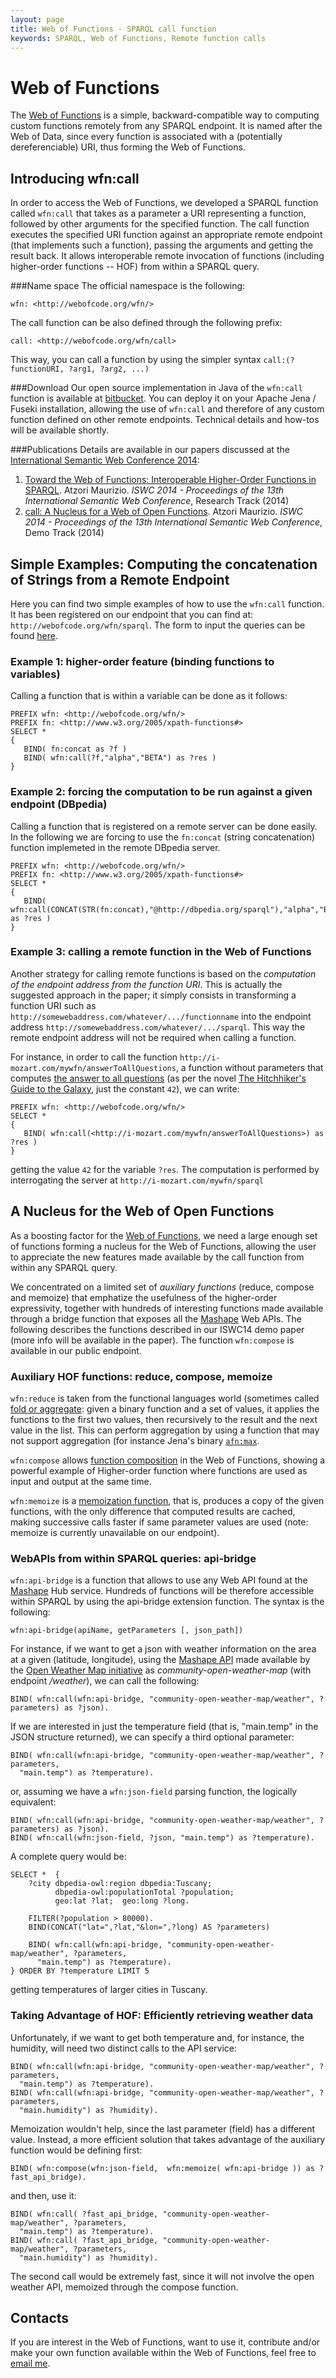 ```yaml
---
layout: page
title: Web of Functions - SPARQL call function
keywords: SPARQL, Web of Functions, Remote function calls
---
```


Web of Functions
================
The [Web of Functions](http://webofcode.org/wfn/) is a simple, backward-compatible way to computing custom functions remotely from any SPARQL endpoint. It is named after the Web of Data, since every function is associated with a (potentially dereferenciable) URI, thus forming the Web of Functions.

Introducing wfn:call
-------------------------------
In order to access the Web of Functions, we developed a SPARQL function called `wfn:call` that takes as a parameter a URI representing a function, followed by other arguments for the specified function.
The call function executes the specified URI function against an appropriate remote endpoint (that implements such a function), passing the arguments and getting the result back.
It allows interoperable remote invocation of functions (including higher-order functions -- HOF) from within a SPARQL query.


###Name space 
The official namespace is the following:

    wfn: <http://webofcode.org/wfn/>

The call function can be also defined through the following prefix:

    call: <http://webofcode.org/wfn/call>

This way, you can call a function by using the simpler syntax `call:(?functionURI, ?arg1, ?arg2, ...)`

    
###Download
Our open source implementation in Java of the `wfn:call` function is available at [bitbucket](https://bitbucket.org/atzori/callsparql/).
You can deploy it on your Apache Jena / Fuseki installation, allowing the use of `wfn:call` and therefore of any custom function defined on other remote endpoints.
Technical details and how-tos will be available shortly.

###Publications
Details are available in our papers discussed at the [International Semantic Web Conference 2014](http://iswc2014.semanticweb.org/):

 1. [Toward the Web of Functions: Interoperable Higher-Order Functions in SPARQL](http://dx.doi.org/10.1007/978-3-319-11915-1_26). Atzori Maurizio. _ISWC 2014 - Proceedings of the 13th International Semantic Web Conference_, Research Track (2014)
 1. [call: A Nucleus for a Web of Open Functions](http://ceur-ws.org/Vol-1272/paper_13.pdf). Atzori Maurizio. _ISWC 2014 - Proceedings of the 13th International Semantic Web Conference_, Demo Track (2014)



Simple Examples: Computing the concatenation of Strings from a Remote Endpoint
----------
Here you can find two simple examples of how to use the `wfn:call` function. It has been registered on our endpoint that you can find at: `http://webofcode.org/wfn/sparql`. The form to input the queries can be found [here](http://webofcode.org/wfn/sparql.html).


### Example 1: higher-order feature (binding functions to variables) 
Calling a function that is within a variable can be done as it follows:

    PREFIX wfn: <http://webofcode.org/wfn/>
    PREFIX fn: <http://www.w3.org/2005/xpath-functions#>
    SELECT *
    {
       BIND( fn:concat as ?f )
       BIND( wfn:call(?f,"alpha","BETA") as ?res )
    } 


### Example 2: forcing the computation to be run against a given endpoint (DBpedia)
Calling a function that is registered on a remote server can be done easily. In the following we are forcing to use the `fn:concat` (string concatenation) function implemeted in the remote DBpedia server.

    PREFIX wfn: <http://webofcode.org/wfn/>
    PREFIX fn: <http://www.w3.org/2005/xpath-functions#>
    SELECT *
    {
       BIND( wfn:call(CONCAT(STR(fn:concat),"@http://dbpedia.org/sparql"),"alpha","BETA") as ?res )
    } 

### Example 3: calling a remote function in the Web of Functions
Another strategy for calling remote functions is based on the *computation of the endpoint address from the function URI*.
This is actually the suggested approach in the paper; it simply consists in transforming a function URI such as `http://somewebaddress.com/whatever/.../functionname` into the endpoint address `http://somewebaddress.com/whatever/.../sparql`. This way the remote endpoint address will not be required when calling a function.

For instance, in order to call the function `http://i-mozart.com/mywfn/answerToAllQuestions`, a function without parameters that computes [the answer to all questions](http://en.wikipedia.org/wiki/Phrases_from_The_Hitchhiker%27s_Guide_to_the_Galaxy#Answer_to_the_Ultimate_Question_of_Life.2C_the_Universe.2C_and_Everything_.2842.29) (as per the novel [The Hitchhiker's Guide to the Galaxy](http://en.wikipedia.org/wiki/The_Hitchhiker's_Guide_to_the_Galaxy), just the constant `42`), we can write:

    PREFIX wfn: <http://webofcode.org/wfn/>
    SELECT *
    {
       BIND( wfn:call(<http://i-mozart.com/mywfn/answerToAllQuestions>) as ?res )
    } 

getting the value `42` for the variable `?res`. The computation is performed by interrogating the server at `http://i-mozart.com/mywfn/sparql`

A Nucleus for the Web of Open Functions
----------
As a boosting factor for the [Web of Functions](http://webofcode.org/wfn/), we need a large enough set of functions forming a nucleus for the Web of Functions, allowing the user to appreciate the new features made available by the call function from within any SPARQL query.

We concentrated on a limited set of _auxiliary functions_ (reduce, compose and memoize) that emphatize the usefulness of the higher-order expressivity, together with hundreds of interesting functions made available through a bridge function that exposes all the [Mashape](http://www.mashape.com/) Web APIs.
The following describes the functions described in our ISWC14 demo paper (more info will be available in the paper).
The function `wfn:compose` is available in our public endpoint.

### Auxiliary HOF functions: reduce, compose, memoize
`wfn:reduce` is taken from the functional languages world (sometimes called [fold or aggregate](http://en.wikipedia.org/wiki/Fold_(higher-order_function)): given a binary function and a set of values, it applies the functions to the first two values, then recursively to the result and the next value in the list. This can perform aggregation by using a function that may not support aggregation (for instance Jena's binary [`afn:max`](https://jena.apache.org/documentation/query/library-function.html).

`wfn:compose` allows [function composition](http://en.wikipedia.org/wiki/Function_composition) in the Web of Functions, showing a powerful example of Higher-order function where functions are used as input and output at the same time.

`wfn:memoize` is a [memoization function](http://en.wikipedia.org/wiki/Memoization), that is, produces a copy of the given functions, with the only difference that computed results are cached, making successive calls faster if same parameter values are used (note: memoize is currently unavailable on our endpoint).

### WebAPIs from within SPARQL queries: api-bridge
`wfn:api-bridge` is a function that allows to use any Web API found at the  [Mashape](http://www.mashape.com/) Hub service. Hundreds of functions will be therefore accessible within SPARQL by using the api-bridge extension function.
The syntax is the following:

    wfn:api-bridge(apiName, getParameters [, json_path])

For instance, if we want to get a json with weather information on the area at a given (latitude, longitude), using the [Mashape API](http://www.mashape.com/community/open-weather-map) made available by the [Open Weather Map initiative](http://openweathermap.org/) as _community-open-weather-map_ (with endpoint _/weather_), we can call the following:

    BIND( wfn:call(wfn:api-bridge, "community-open-weather-map/weather", ?parameters) as ?json).

If we are interested in just the temperature field (that is, "main.temp" in the JSON structure returned), we can specify a third optional parameter:

    BIND( wfn:call(wfn:api-bridge, "community-open-weather-map/weather", ?parameters,
      "main.temp") as ?temperature).
      
or, assuming we have a `wfn:json-field` parsing function, the logically equivalent:

    BIND( wfn:call(wfn:api-bridge, "community-open-weather-map/weather", ?parameters) as ?json).
    BIND( wfn:call(wfn:json-field, ?json, "main.temp") as ?temperature).


A complete query would be:

    SELECT *  {
        ?city dbpedia-owl:region dbpedia:Tuscany;
              dbpedia-owl:populationTotal ?population;
              geo:lat ?lat;  geo:long ?long.
        
        FILTER(?population > 80000).
        BIND(CONCAT("lat=",?lat,"&lon=",?long) AS ?parameters)
        
        BIND( wfn:call(wfn:api-bridge, "community-open-weather-map/weather", ?parameters,
          "main.temp") as ?temperature).
    } ORDER BY ?temperature LIMIT 5
    
getting temperatures of larger cities in Tuscany.

### Taking Advantage of HOF: Efficiently retrieving weather data

Unfortunately, if we want to get both temperature and, for instance, the humidity, will need two distinct calls to the API service:

    BIND( wfn:call(wfn:api-bridge, "community-open-weather-map/weather", ?parameters,
      "main.temp") as ?temperature).
    BIND( wfn:call(wfn:api-bridge, "community-open-weather-map/weather", ?parameters,
      "main.humidity") as ?humidity).

Memoization wouldn't help, since the last parameter (field) has a different value.
Instead, a more efficient solution that takes advantage of the auxiliary function would be defining first:

    BIND( wfn:compose(wfn:json-field,  wfn:memoize( wfn:api-bridge )) as ?fast_api_bridge).
    
and then, use it:

    BIND( wfn:call( ?fast_api_bridge, "community-open-weather-map/weather", ?parameters,
      "main.temp") as ?temperature).
    BIND( wfn:call( ?fast_api_bridge, "community-open-weather-map/weather", ?parameters,
      "main.humidity") as ?humidity).

The second call would be extremely fast, since it will not involve the open weather API, memoized through the compose function.


Contacts
----------
If you are interest in the Web of Functions, want to use it, contribute and/or make your own function available within the Web of Functions, feel free to [email me](mailto:atzori@unica.it).



